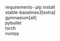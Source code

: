requirements- 
pip install \
    stable-baselines3[extra] \
    gymnasium[all] \
    pybullet \
    torch \
    numpy

